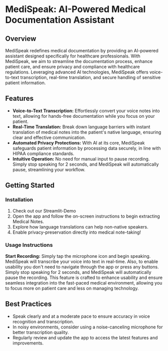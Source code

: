 # MediSpeak: AI-Powered Medical Documentation Assistant

## Overview

MediSpeak redefines medical documentation by providing an AI-powered assistant designed specifically for healthcare professionals. With MediSpeak, we aim to streamline the documentation process, enhance patient care, and ensure privacy and compliance with healthcare regulations. Leveraging advanced AI technologies, MediSpeak offers voice-to-text transcription, real-time translation, and secure handling of sensitive patient information.

## Features

- **Voice-to-Text Transcription:** Effortlessly convert your voice notes into text, allowing for hands-free documentation while you focus on your patient.
- **Real-Time Translation:** Break down language barriers with instant translation of medical notes into the patient's native language, ensuring clear and effective communication.
- **Automated Privacy Protections:** With AI at its core, MediSpeak safeguards patient information by processing data securely, in line with HIPAA compliance standards.
- **Intuitive Operation:** No need for manual input to pause recording. Simply stop speaking for 2 seconds, and MediSpeak will automatically pause, streamlining your workflow.

## Getting Started

### Installation

1. Check out our Streamlit-Demo
2. Open the app and follow the on-screen instructions to begin extracting Medical Notes.
3. Explore how language translations can help non-native speakers.
4. Enable privacy-preservation directly into medical note-taking!

### Usage Instructions

**Start Recording:** Simply tap the microphone icon and begin speaking. MediSpeak will transcribe your voice into text in real-time. Also, to enable usability you don't need to navigate through the app or press any buttons. Simply stop speaking for 2 seconds, and MediSpeak will automatically pause the recording. This feature is crafted to enhance usability and ensure seamless integration into the fast-paced medical environment, allowing you to focus more on patient care and less on managing technology.

## Best Practices

- Speak clearly and at a moderate pace to ensure accuracy in voice recognition and transcription.
- In noisy environments, consider using a noise-canceling microphone for better transcription quality.
- Regularly review and update the app to access the latest features and improvements.
